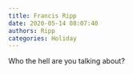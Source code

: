 ```yaml
---
title: Francis Ripp
date: 2020-05-14 08:07:40
authors: Ripp
categories: Holiday
---
```


 Who the hell are you talking about?